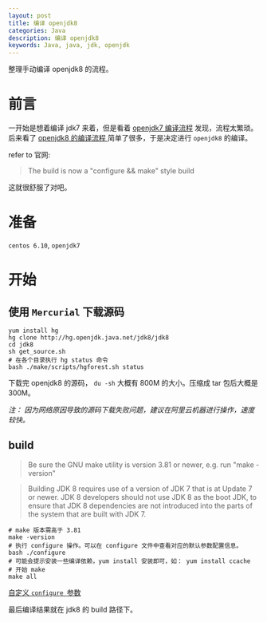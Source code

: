 ```yaml
---
layout: post
title: 编译 openjdk8
categories: Java
description: 编译 openjdk8
keywords: Java, java, jdk, openjdk
---
```


整理手动编译 openjdk8 的流程。

# 前言

一开始是想着编译 jdk7 来着，但是看着 [openjdk7 编译流程](http://hg.openjdk.java.net/jdk7u/jdk7u/raw-file/tip/README-builds.html "openjdk7-build-readme") 发现，流程太繁琐。后来看了 [openjdk8 的编译流程 ](http://hg.openjdk.java.net/jdk8u/jdk8u/raw-file/tip/README-builds.html "openjdk8-build-readme") 简单了很多，于是决定进行 `openjdk8` 的编译。

refer to 官网:

> The build is now a "configure && make" style build

这就很舒服了对吧。


# 准备

`centos 6.10`, `openjdk7`

# 开始

## 使用 `Mercurial` 下载源码

```shell
yum install hg
hg clone http://hg.openjdk.java.net/jdk8/jdk8
cd jdk8
sh get_source.sh
# 在各个目录执行 hg status 命令
bash ./make/scripts/hgforest.sh status
```

下载完 openjdk8 的源码， `du -sh` 大概有 800M 的大小。压缩成 tar 包后大概是 300M。

*注： 因为网络原因导致的源码下载失败问题，建议在阿里云机器进行操作，速度较快。*

## build

> Be sure the GNU make utility is version 3.81 or newer, e.g. run "make -version"

> Building JDK 8 requires use of a version of JDK 7 that is at Update 7 or newer. JDK 8 developers should not use JDK 8 as the boot JDK, to ensure that JDK 8 dependencies are not introduced into the parts of the system that are built with JDK 7.

```shell
# make 版本需高于 3.81
make -version
# 执行 configure 操作。可以在 configure 文件中查看对应的默认参数配置信息。
bash ./configure
# 可能会提示安装一些编译依赖，yum install 安装即可，如： yum install ccache
# 开始 make
make all
```

[自定义 `configure `参数](http://hg.openjdk.java.net/jdk8u/jdk8u/raw-file/tip/README-builds.html#configure "configure配置")

最后编译结果就在 jdk8 的 build 路径下。
